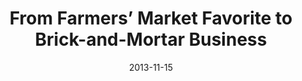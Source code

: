 ---
title: 'From Farmers’ Market Favorite to Brick-and-Mortar Business'
source: Edible East Bay
link: http://edibleeastbay.com/online-magazine/winter-hoildays-2013/cholita-linda/
date: 2013-11-15
---